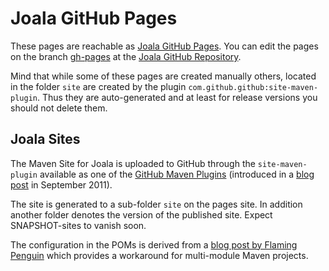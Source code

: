 # Joala GitHub Pages

These pages are reachable as [Joala GitHub Pages][joala-gh-pages]. You can edit
the pages on the branch [gh-pages][joala-github-pages-source] at the [Joala GitHub Repository][joala-github].

Mind that while some of these pages are created manually others, located in the folder `site` are created by
the plugin `com.github.github:site-maven-plugin`. Thus they are auto-generated and at least for release versions
you should not delete them.

## Joala Sites

The Maven Site for Joala is uploaded to GitHub through the `site-maven-plugin` available as one of the
[GitHub Maven Plugins][github-maven-plugins] (introduced in a [blog post][blog-github-maven-plugins] in September 2011).

The site is generated to a sub-folder `site` on the pages site. In addition another folder denotes the version of
the published site. Expect SNAPSHOT-sites to vanish soon.

The configuration in the POMs is derived from a [blog post by Flaming Penguin][blog-flaming-penguin] which provides
a workaround for multi-module Maven projects.

<!-- Links -->


[joala-gh-pages]: <http://coremedia.github.com/joala/> "Joala GitHub Pages"
[joala-github]: <https://github.com/CoreMedia/joala> "Joala at GitHub"
[joala-github-pages-source]: <https://github.com/CoreMedia/joala/tree/gh-pages> "Joala GitHub Pages at GitHub"
[github-maven-plugins]: <https://github.com/github/maven-plugins> "GitHub Maven Plugins"
[blog-github-maven-plugins]: <https://github.com/blog/945-github-maven-plugins> "Blog Post: GitHub Maven Plugins"
[blog-flaming-penguin]: <http://www.flamingpenguin.co.uk/blog/2012/02/15/github-maven-plugins/> "Flaming Penguin: Github Maven Plugins"
